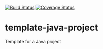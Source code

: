 [![Build Status](https://travis-ci.org/pascalpoizat/template-java-project.svg?branch=master)](https://travis-ci.org/pascalpoizat/template-java-project)
[![Coverage Status](https://coveralls.io/repos/pascalpoizat/template-java-project/badge.svg?branch=master)](https://coveralls.io/github/pascalpoizat/template-java-project?branch=master)

# template-java-project
Template for a Java project
